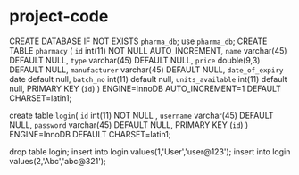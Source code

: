 # project-code
CREATE DATABASE  IF NOT EXISTS `pharma_db`;
use `pharma_db`;
CREATE TABLE `pharmacy` (
  `id` int(11) NOT NULL AUTO_INCREMENT,
  `name` varchar(45) DEFAULT NULL,
  `type` varchar(45) DEFAULT NULL,
  `price` double(9,3) DEFAULT NULL,
  `manufacturer` varchar(45) DEFAULT NULL,
  `date_of_expiry` date default null,
  `batch_no` int(11) default null,
  `units_available` int(11) default null,
  PRIMARY KEY (`id`)
) ENGINE=InnoDB AUTO_INCREMENT=1 DEFAULT CHARSET=latin1;

create table `login`(
 `id` int(11) NOT NULL ,
  `username` varchar(45) DEFAULT NULL,
  `password` varchar(45) DEFAULT NULL,
  PRIMARY KEY (`id`)
) ENGINE=InnoDB  DEFAULT CHARSET=latin1;

drop table login;
insert into login values(1,'User','user@123');
insert into login values(2,'Abc','abc@321');

